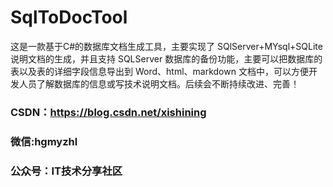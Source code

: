 # SqlToDocTool

这是一款基于C#的数据库文档生成工具，主要实现了 SQlServer+MYsql+SQLite 说明文档的生成，并且支持 SQLServer 数据库的备份功能，主要可以把数据库的表以及表的详细字段信息导出到 Word、html、markdown 文档中，可以方便开发人员了解数据库的信息或写技术说明文档。后续会不断持续改进、完善！


### CSDN：https://blog.csdn.net/xishining

### 微信:hgmyzhl

### 公众号：IT技术分享社区
